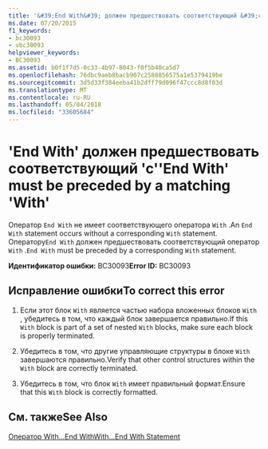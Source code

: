```yaml
---
title: '&#39;End With&#39; должен предшествовать соответствующий &#39;с&#39;'
ms.date: 07/20/2015
f1_keywords:
- bc30093
- vbc30093
helpviewer_keywords:
- BC30093
ms.assetid: b0f1f7d5-0c33-4b97-8043-f0f5b40ca5d7
ms.openlocfilehash: 76dbc9aeb8bacb907c2588856575a1e5379419be
ms.sourcegitcommit: 3d5d33f384eeba41b2dff79d096f47ccc8d8f03d
ms.translationtype: MT
ms.contentlocale: ru-RU
ms.lasthandoff: 05/04/2018
ms.locfileid: "33605684"
---
```

# <a name="39end-with39-must-be-preceded-by-a-matching-39with39"></a><span data-ttu-id="100a1-102">&#39;End With&#39; должен предшествовать соответствующий &#39;с&#39;</span><span class="sxs-lookup"><span data-stu-id="100a1-102">&#39;End With&#39; must be preceded by a matching &#39;With&#39;</span></span>
<span data-ttu-id="100a1-103">Оператор `End With` не имеет соответствующего оператора `With` .</span><span class="sxs-lookup"><span data-stu-id="100a1-103">An `End With` statement occurs without a corresponding `With` statement.</span></span> <span data-ttu-id="100a1-104">Оператору`End With` должен предшествовать соответствующий оператор `With` .</span><span class="sxs-lookup"><span data-stu-id="100a1-104">`End With` must be preceded by a corresponding `With` statement.</span></span>  
  
 <span data-ttu-id="100a1-105">**Идентификатор ошибки:** BC30093</span><span class="sxs-lookup"><span data-stu-id="100a1-105">**Error ID:** BC30093</span></span>  
  
## <a name="to-correct-this-error"></a><span data-ttu-id="100a1-106">Исправление ошибки</span><span class="sxs-lookup"><span data-stu-id="100a1-106">To correct this error</span></span>  
  
1.  <span data-ttu-id="100a1-107">Если этот блок `With` является частью набора вложенных блоков `With` , убедитесь в том, что каждый блок завершается правильно.</span><span class="sxs-lookup"><span data-stu-id="100a1-107">If this `With` block is part of a set of nested `With` blocks, make sure each block is properly terminated.</span></span>  
  
2.  <span data-ttu-id="100a1-108">Убедитесь в том, что другие управляющие структуры в блоке `With` завершаются правильно.</span><span class="sxs-lookup"><span data-stu-id="100a1-108">Verify that other control structures within the `With` block are correctly terminated.</span></span>  
  
3.  <span data-ttu-id="100a1-109">Убедитесь в том, что блок `With` имеет правильный формат.</span><span class="sxs-lookup"><span data-stu-id="100a1-109">Ensure that this `With` block is correctly formatted.</span></span>  
  
## <a name="see-also"></a><span data-ttu-id="100a1-110">См. также</span><span class="sxs-lookup"><span data-stu-id="100a1-110">See Also</span></span>  
 [<span data-ttu-id="100a1-111">Оператор With...End With</span><span class="sxs-lookup"><span data-stu-id="100a1-111">With...End With Statement</span></span>](../../visual-basic/language-reference/statements/with-end-with-statement.md)
